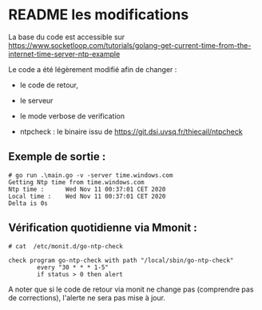 # README les modifications

La base du code est accessible sur 
https://www.socketloop.com/tutorials/golang-get-current-time-from-the-internet-time-server-ntp-example

Le code a été légèrement modifié afin de changer :
 - le code de retour,
 - le serveur
 - le mode verbose de verification

- ntpcheck : le binaire issu de https://git.dsi.uvsq.fr/thiecail/ntpcheck

## Exemple de sortie : 
```shell
# go run .\main.go -v -server time.windows.com
Getting Ntp time from time.windows.com
Ntp time :      Wed Nov 11 00:37:01 CET 2020
Local time :    Wed Nov 11 00:37:01 CET 2020
Delta is 0s
```


## Vérification quotidienne via Mmonit : 
```shell
# cat  /etc/monit.d/go-ntp-check

check program go-ntp-check with path "/local/sbin/go-ntp-check"
        every "30 * * * 1-5"
        if status > 0 then alert

```
A noter que si le code de retour via monit ne change pas (comprendre pas de corrections), l'alerte ne sera pas mise à jour. 